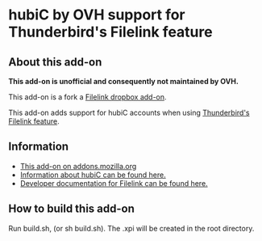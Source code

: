 # hubiC by OVH support for Thunderbird's Filelink feature

## About this add-on

**This add-on is unofficial and consequently not maintained by OVH.**

This add-on is a fork a [Filelink dropbox add-on](https://github.com/mikeconley/thunderbird-filelink-dropbox).

This add-on adds support for hubiC accounts when using [Thunderbird's Filelink
feature](https://support.mozillamessaging.com/kb/filelink-large-attachments).

## Information

*  [This add-on on addons.mozilla.org](https://addons.mozilla.org/en-US/thunderbird/addon/hubic-for-filelink/)
*  [Information about hubiC can be found here.](http://www.ovh.fr/hubiC/)
*  [Developer documentation for Filelink can be found here.](https://developer.mozilla.org/en/Thunderbird/Filelink_Providers)

## How to build this add-on

Run build.sh, (or sh build.sh). The .xpi will be created in the root directory.

